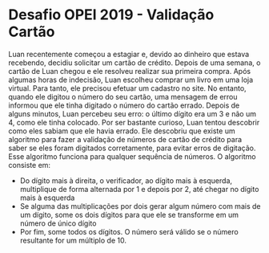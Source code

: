 # Desafio OPEI 2019 - Validação Cartão

Luan recentemente começou a estagiar e, devido ao dinheiro que estava recebendo, decidiu solicitar um cartão de crédito. Depois de uma semana, o cartão de Luan chegou e ele resolveu realizar sua primeira compra. Após algumas horas de indecisão, Luan escolheu comprar um livro em uma loja virtual. Para tanto, ele precisou efetuar um cadastro no site. No entanto, quando ele digitou o número do seu cartão, uma mensagem de errou informou que ele tinha digitado o número do cartão errado. Depois de alguns minutos, Luan percebeu seu erro: o último dígito era um 3 e não um 4, como ele tinha colocado. Por ser bastante curioso, Luan tentou descobrir como eles sabiam que ele havia errado. Ele descobriu que existe um algoritmo para fazer a validação de números de cartão de crédito para saber se eles foram digitados corretamente, para evitar erros de digitação. Esse algoritmo funciona para qualquer sequência de números. O algoritmo consiste em:

- Do dígito mais à direita, o verificador, ao dígito mais à esquerda, multiplique de forma alternada por 1 e depois por 2, até chegar no dígito mais à esquerda
- Se alguma das multiplicações por dois gerar algum número com mais de um dígito, some os dois dígitos para que ele se transforme em um número de único dígito
- Por fim, some todos os dígitos. O número será válido se o número resultante for um múltiplo de 10.
